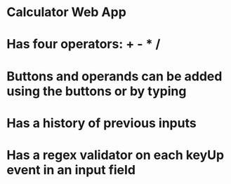# Calculator Web App
# Has four operators: + - * /
# Buttons and operands can be added using the buttons or by typing
# Has a history of previous inputs
# Has a regex validator on each keyUp event in an input field
